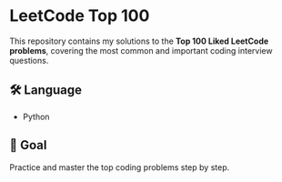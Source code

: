 # LeetCode Top 100

This repository contains my solutions to the **Top 100 Liked LeetCode problems**, covering the most common and important coding interview questions.


## 🛠️ Language

- Python

## 🚀 Goal

Practice and master the top coding problems step by step.
                 
